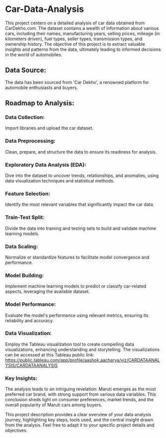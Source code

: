 # Car-Data-Analysis

This project centers on a detailed analysis of car data obtained from CarDekho.com. The dataset contains a wealth of information about various cars, including their names, manufacturing years, selling prices, mileage (in kilometers driven), fuel types, seller types, transmission types, and ownership history. The objective of this project is to extract valuable insights and patterns from the data, ultimately leading to informed decisions in the world of automobiles.

## Data Source:

The data has been sourced from 'Car Dekho', a renowned platform for automobile enthusiasts and buyers.

## Roadmap to Analysis:

### Data Collection: 
Import libraries and upload the car dataset.

### Data Preprocessing: 
Clean, prepare, and structure the data to ensure its readiness for analysis.

### Exploratory Data Analysis (EDA): 
Dive into the dataset to uncover trends, relationships, and anomalies, using data visualization techniques and statistical methods.

### Feature Selection: 
Identify the most relevant variables that significantly impact the car data.

### Train-Test Split: 
Divide the data into training and testing sets to build and validate machine learning models.

### Data Scaling: 
Normalize or standardize features to facilitate model convergence and performance.

### Model Building: 
Implement machine learning models to predict or classify car-related aspects, leveraging the available dataset.

### Model Performance: 
Evaluate the model's performance using relevant metrics, ensuring its reliability and accuracy.

### Data Visualization: 
Employ the Tableau visualization tool to create compelling data visualizations, enhancing understanding and storytelling. The visualizations can be accessed at this Tableau public link: https://public.tableau.com/app/profile/aashok.aacharya/viz/CARDATAANALYSIS/CARDATAANALYSIS

### Key Insights:

The analysis leads to an intriguing revelation: Maruti emerges as the most preferred car brand, with strong support from various data variables. This conclusion sheds light on consumer preferences, market trends, and the overall popularity of Maruti cars among buyers.

This project description provides a clear overview of your data analysis journey, highlighting key steps, tools used, and the central insight drawn from the analysis. Feel free to adapt it to your specific project details and objectives.
